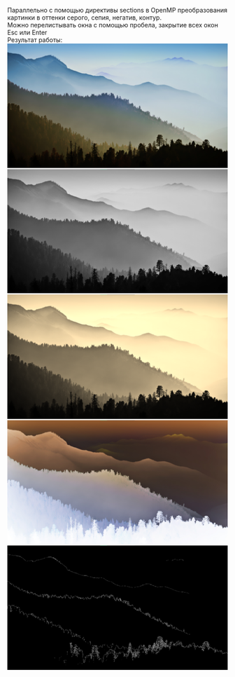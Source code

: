 Параллельно с помощью директивы sections в OpenMP преобразования картинки в оттенки серого, сепия, негатив, контур.</br>
Можно перелистывать окна с помощью пробела, закрытие всех окон Esc или Enter</br>
Результат работы:
![Res1](https://raw.githubusercontent.com/dimandjdi/practice/main/20_03/img.jpg)</br>
![Res2](https://raw.githubusercontent.com/dimandjdi/practice/main/20_03/20_01.png)</br>
![Res3](https://raw.githubusercontent.com/dimandjdi/practice/main/20_03/20_02.png)</br>
![Res4](https://raw.githubusercontent.com/dimandjdi/practice/main/20_03/20_03.png)</br>
![Res5](https://raw.githubusercontent.com/dimandjdi/practice/main/20_03/20_04.png)</br>
